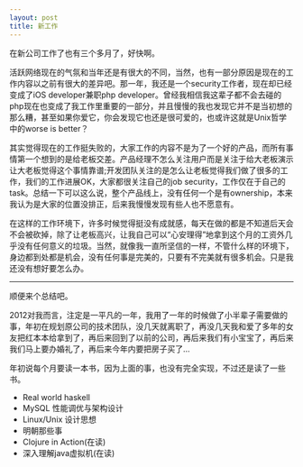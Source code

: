 ```yaml
---
layout: post
title: 新工作
---
```

在新公司工作了也有三个多月了，好快啊。

活跃网络现在的气氛和当年还是有很大的不同，当然，也有一部分原因是现在的工作内容以之前有很大的差异吧。那一年，我还是一个security工作者，现在却已经变成了iOS developer兼职php developer。曾经我相信我这辈子都不会去碰的php现在也变成了我工作里重要的一部分，并且慢慢的我也发现它并不是当初想的那么糟，甚至如果你爱它，你会发现它也还是很可爱的，也或许这就是Unix哲学中的worse is better？

其实觉得现在的工作挺失败的，大家工作的内容不是为了一个好的产品，而所有事情第一个想到的是给老板交差。产品经理不怎么关注用户而是关注于给大老板演示让大老板觉得这个事情靠谱;开发团队关注的是怎么让老板觉得我们做了很多的工作，我们的工作进展OK，大家都很关注自己的job security，工作仅在于自己的task。总结一下可以这么说，整个产品线上，没有任何一个是有ownership，本来我认为是大家的位置没排正，后来我慢慢发现有些人也不愿意有。

在这样的工作环境下，许多时候觉得挺没有成就感，每天在做的都是不知道后天会不会被砍掉，除了让老板高兴，让我自己可以“心安理得”地拿到这个月的工资外几乎没有任何意义的垃圾。当然，就像我一直所坚信的一样，不管什么样的环境下，身边都到处都是机会，没有任何事是完美的，只要有不完美就有很多机会。只是我还没有想好要怎么办。

---

顺便来个总结吧。

2012对我而言，注定是一平凡的一年，我用了一年的时候做了小半辈子需要做的事，年初在规划原公司的技术团队，没几天就离职了，再没几天我和爱了多年的女友把红本本给拿到了，再后来回到了以前的公司，再后来我们有小宝宝了，再后来我们马上要办婚礼了，再后来今年内要把房子买了…

年初说每个月要读一本书，因为上面的事，也没有完全实现，不过还是读了一些书。
 * Real world haskell
 * MySQL 性能调优与架构设计
 * Linux/Unix 设计思想
 * 明朝那些事
 * Clojure in Action(在读)
 * 深入理解java虚拟机(在读)